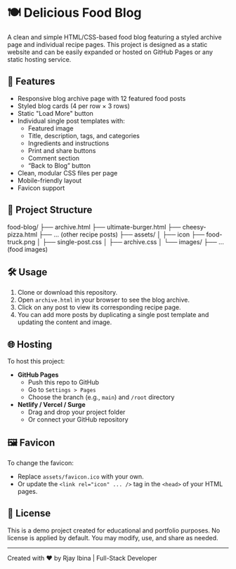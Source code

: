 # 🍽️ Delicious Food Blog

A clean and simple HTML/CSS-based food blog featuring a styled archive page and individual recipe pages. This project is designed as a static website and can be easily expanded or hosted on GitHub Pages or any static hosting service.

## 🚀 Features

- Responsive blog archive page with 12 featured food posts
- Styled blog cards (4 per row × 3 rows)
- Static "Load More" button
- Individual single post templates with:
  - Featured image
  - Title, description, tags, and categories
  - Ingredients and instructions
  - Print and share buttons
  - Comment section
  - “Back to Blog” button
- Clean, modular CSS files per page
- Mobile-friendly layout
- Favicon support

## 📁 Project Structure

food-blog/
├── archive.html
├── ultimate-burger.html
├── cheesy-pizza.html
├── ... (other recipe posts)
├── assets/
│ ├── icon
    ├── food-truck.png
│ ├── single-post.css
│ ├── archive.css
│ └── images/
    ├── ... (food images)


## 🛠 Usage

1. Clone or download this repository.
2. Open `archive.html` in your browser to see the blog archive.
3. Click on any post to view its corresponding recipe page.
4. You can add more posts by duplicating a single post template and updating the content and image.

## 🌐 Hosting

To host this project:

- **GitHub Pages**
  - Push this repo to GitHub
  - Go to `Settings > Pages`
  - Choose the branch (e.g., `main`) and `/root` directory
- **Netlify / Vercel / Surge**
  - Drag and drop your project folder
  - Or connect your GitHub repository

## 🖼️ Favicon

To change the favicon:

- Replace `assets/favicon.ico` with your own.
- Or update the `<link rel="icon" ... />` tag in the `<head>` of your HTML pages.

## 📄 License

This is a demo project created for educational and portfolio purposes. No license is applied by default. You may modify, use, and share as needed.

---

Created with ❤️ by Rjay Ibina | Full-Stack Developer